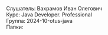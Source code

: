 Слушатель: Вахрамов Иван Олегович  
Курс: Java Developer. Professional  
Группа: 2024-10-otus-java  
Папки:

